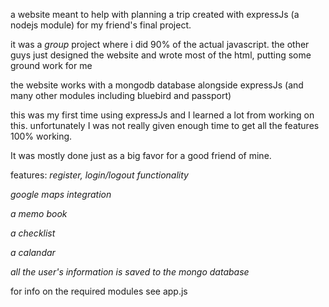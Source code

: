 a website meant to help with planning a trip created with expressJs (a nodejs module) for my friend's final project.

it was a *group* project where i did 90% of the actual javascript. the other guys just designed the website and wrote most of the html, putting some ground work for me

the website works with a mongodb database alongside expressJs (and many other modules including bluebird and passport)

this was my first time using expressJs and I learned a lot from working on this. unfortunately I was not really given enough time to get all the features 100% working. 

It was mostly done just as a big favor for a good friend of mine.

features:
*register, login/logout functionality*

*google maps integration*

*a memo book*

*a checklist*

*a calandar*

*all the user's information is saved to the mongo database*


for info on the required modules see app.js
